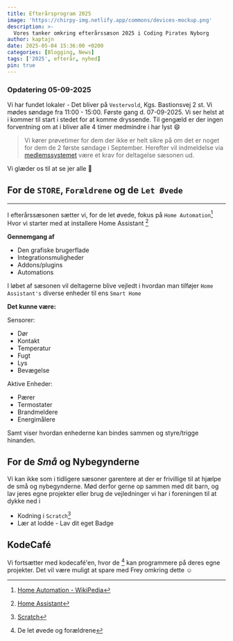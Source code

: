 ```yaml
---
title: Efterårsprogram 2025
image: 'https://chirpy-img.netlify.app/commons/devices-mockup.png'
description: >-
  Vores tanker omkring efterårssæson 2025 i Coding Pirates Nyborg
author: kaptajn
date: 2025-05-04 15:36:00 +0200
categories: [Blogging, News]
tags: ['2025', efterår, nyhed]
pin: true
---
```


### Opdatering 05-09-2025

Vi har fundet lokaler - Det bliver på `Vestervold`, Kgs. Bastionsvej 2 st.
Vi mødes søndage fra 11:00 - 15:00. Første gang d. 07-09-2025. Vi ser helst at i kommer til start i stedet for at komme dryssende. Til gengæld er der ingen forventning om at i bliver alle 4 timer medmindre i har lyst :smile:

> Vi kører prøvetimer for dem der ikke er helt sikre på om det er noget for dem de 2 første søndage i September. Herefter vil indmeldelse via [medlemssystemet](https://members.codingpirates.dk/family/activity/2579/view/) være et krav for deltagelse sæsonen ud.

Vi glæder os til at se jer alle :rocket:

## For de `STORE`, `Forældrene` og de `Let Øvede`

---

I efterårssæsonen sætter vi, for de let øvede, fokus på `Home Automation`[^1] Hvor vi starter med at installere Home Assistant [^2]

**Gennemgang af** 
- Den grafiske brugerflade
- Integrationsmuligheder
- Addons/plugins
- Automations 

I løbet af sæsonen vil deltagerne blive vejledt i hvordan man tilføjer `Home Assistant's` diverse enheder til ens `Smart Home`

**Det kunne være:**

Sensorer:
- Dør
- Kontakt
- Temperatur
- Fugt
- Lys
- Bevægelse

Aktive Enheder:
- Pærer
- Termostater
- Brandmeldere
- Energimålere

Samt viser hvordan enhederne kan bindes sammen og styre/trigge hinanden.

## For de _**Små**_ og **Ny**begynderne

Vi kan ikke som i tidligere sæsoner garentere at der er frivillige til at hjælpe de små og nybegynderne. Mød derfor gerne op sammen med dit barn, og lav jeres egne projekter eller brug de vejledninger vi har i foreningen til at dykke ned i

- Kodning i `Scratch`[^3]
- Lær at lodde - Lav dit eget Badge

## KodeCafé
Vi fortsætter med kodecafé'en, hvor de [^4] kan programmere på deres egne projekter.
Det vil være muligt at spare med Frey omkring dette :relaxed:

[^1]: [Home Automation - WikiPedia](https://en.wikipedia.org/wiki/Home_automation)

[^2]: [Home Assistant](https://www.home-assistant.io/)

[^3]: [Scratch](https://scratch.mit.edu/)

[^4]: De let øvede og forældrene